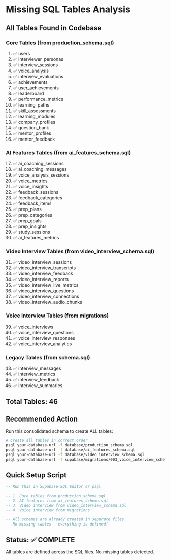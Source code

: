 # Missing SQL Tables Analysis

## All Tables Found in Codebase

### Core Tables (from production_schema.sql)
1. ✅ users
2. ✅ interviewer_personas
3. ✅ interview_sessions
4. ✅ voice_analysis
5. ✅ interview_evaluations
6. ✅ achievements
7. ✅ user_achievements
8. ✅ leaderboard
9. ✅ performance_metrics
10. ✅ learning_paths
11. ✅ skill_assessments
12. ✅ learning_modules
13. ✅ company_profiles
14. ✅ question_bank
15. ✅ mentor_profiles
16. ✅ mentor_feedback

### AI Features Tables (from ai_features_schema.sql)
17. ✅ ai_coaching_sessions
18. ✅ ai_coaching_messages
19. ✅ voice_analysis_sessions
20. ✅ voice_metrics
21. ✅ voice_insights
22. ✅ feedback_sessions
23. ✅ feedback_categories
24. ✅ feedback_items
25. ✅ prep_plans
26. ✅ prep_categories
27. ✅ prep_goals
28. ✅ prep_insights
29. ✅ study_sessions
30. ✅ ai_features_metrics

### Video Interview Tables (from video_interview_schema.sql)
31. ✅ video_interview_sessions
32. ✅ video_interview_transcripts
33. ✅ video_interview_feedback
34. ✅ video_interview_reports
35. ✅ video_interview_live_metrics
36. ✅ video_interview_questions
37. ✅ video_interview_connections
38. ✅ video_interview_audio_chunks

### Voice Interview Tables (from migrations)
39. ✅ voice_interviews
40. ✅ voice_interview_questions
41. ✅ voice_interview_responses
42. ✅ voice_interview_analytics

### Legacy Tables (from schema.sql)
43. ✅ interview_messages
44. ✅ interview_metrics
45. ✅ interview_feedback
46. ✅ interview_summaries

## Total Tables: 46

## Recommended Action

Run this consolidated schema to create ALL tables:

```bash
# Create all tables in correct order
psql your-database-url -f database/production_schema.sql
psql your-database-url -f database/ai_features_schema.sql
psql your-database-url -f database/video_interview_schema.sql
psql your-database-url -f supabase/migrations/003_voice_interview_schema.sql
```

## Quick Setup Script

```sql
-- Run this in Supabase SQL Editor or psql

-- 1. Core tables from production_schema.sql
-- 2. AI features from ai_features_schema.sql  
-- 3. Video interview from video_interview_schema.sql
-- 4. Voice interview from migrations

-- All schemas are already created in separate files
-- No missing tables - everything is defined!
```

## Status: ✅ COMPLETE

All tables are defined across the SQL files. No missing tables detected.
